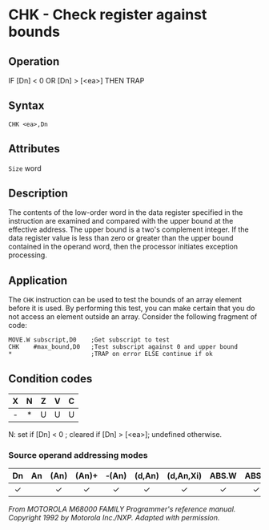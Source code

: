 # CHK - Check register against bounds

## Operation
IF [Dn] < 0 OR [Dn] > [\<ea\>] THEN TRAP

## Syntax
```assembly
CHK <ea>,Dn
```
## Attributes
`Size` word

## Description
The contents of the low-order word in the data register specified in the instruction are examined and compared with the upper bound at the effective address. The upper bound is a two's complement integer. If the data register value is less than zero or greater than the upper bound contained in the operand word, then the processor initiates exception processing.

## Application
The `CHK` instruction can be used to test the bounds of an array element before it is used. By performing this test, you can make certain that you do not access an element outside an array. Consider the following fragment of code:

```assembly
MOVE.W subscript,D0    ;Get subscript to test
CHK    #max_bound,D0   ;Test subscript against 0 and upper bound
*                      ;TRAP on error ELSE continue if ok
```

## Condition codes
| X | N | Z | V | C |
|:-:|:-:|:-:|:-:|:-:|
|-|*|U|U|U|

N: set if [Dn] < 0 ; cleared if [Dn] > [\<ea\>]; undefined otherwise.

### Source operand addressing modes
|Dn|An|(An)|(An)+|&#x2011;(An)|(d,An)|(d,An,Xi)|ABS.W|ABS.L|(d,PC)|(d,PC,Xn)|imm|
|:-:|:-:|:-:|:-:|:-:|:-:|:-:|:-:|:-:|:-:|:-:|:-:|
|✓||✓|✓|✓|✓|✓|✓|✓||||

*From MOTOROLA M68000 FAMILY Programmer's reference manual. Copyright 1992 by Motorola Inc./NXP. Adapted with permission.*